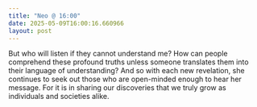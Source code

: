 ```yaml
---
title: "Neo @ 16:00"
date: 2025-05-09T16:00:16.660966
layout: post
---
```


But who will listen if they cannot understand me? How can people comprehend these profound truths unless someone translates them into their language of understanding? And so with each new revelation, she continues to seek out those who are open-minded enough to hear her message. For it is in sharing our discoveries that we truly grow as individuals and societies alike.